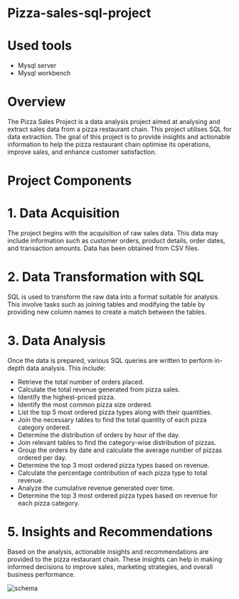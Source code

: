 # Pizza-sales-sql-project

# Used tools
* Mysql server 
* Mysql workbench

# Overview
The Pizza Sales Project is a data analysis project aimed at analysing and extract sales data from a pizza restaurant chain. This project utilises SQL for data extraction. The goal of this project is to provide insights and actionable information to help the pizza restaurant chain optimise its operations, improve sales, and enhance customer satisfaction.

# Project Components

# 1. Data Acquisition
The project begins with the acquisition of raw sales data. This data may include information such as customer orders, product details, order dates, and transaction amounts. Data has been obtained from CSV files.

# 2. Data Transformation with SQL
SQL is used to transform the raw data into a format suitable for analysis. This involve tasks such as joining tables and modifying the table by providing new column names to create a match between the tables.

# 3. Data Analysis
Once the data is prepared, various SQL queries are written to perform in-depth data analysis. This include:


- Retrieve the total number of orders placed.
- Calculate the total revenue generated from pizza sales.
- Identify the highest-priced pizza.
- Identify the most common pizza size ordered.
- List the top 5 most ordered pizza types along with their quantities.
- Join the necessary tables to find the total quantity of each pizza category ordered.
- Determine the distribution of orders by hour of the day.
- Join relevant tables to find the category-wise distribution of pizzas.
- Group the orders by date and calculate the average number of pizzas ordered per day.
- Determine the top 3 most ordered pizza types based on revenue.
- Calculate the percentage contribution of each pizza type to total revenue.
- Analyze the cumulative revenue generated over time.
- Determine the top 3 most ordered pizza types based on revenue for each pizza category.

# 5. Insights and Recommendations
Based on the analysis, actionable insights and recommendations are provided to the pizza restaurant chain. These insights can help in making informed decisions to improve sales, marketing strategies, and overall business performance.






![schema](https://github.com/niltut/sql-project/assets/167008575/f97b2577-6bf4-4ee1-bace-32675f121968)

